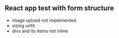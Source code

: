 ## React app test with form structure

- image upload not implemented
- sizing unfit
- divs and its items not inline